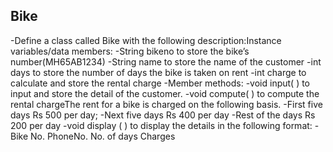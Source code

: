 ## Bike
-Define a class called Bike with the following description:Instance variables/data members:
-String bikeno  to store the bike’s number(MH65AB1234)
-String name  to store the name of the customer
-int days to store the number of days the bike is taken on rent
-int charge to calculate and store the rental charge
-Member methods:
-void input( ) to input and store the detail of the customer.
-void compute( ) to compute the rental chargeThe rent for a bike is charged on the following basis.
-First five days Rs 500 per day;
-Next five days Rs 400 per day
-Rest of the days Rs 200 per day
-void display ( ) to display the details in the following format:
-Bike No. PhoneNo. No. of days Charges
